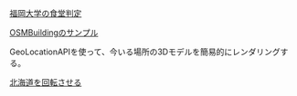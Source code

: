 [福岡大学の食堂判定](./FU-CAFETERIA)

[OSMBuildingのサンプル](./OSMBuilding-sample)

GeoLocationAPIを使って、今いる場所の3Dモデルを簡易的にレンダリングする。

[北海道を回転させる](./rotate-map)
